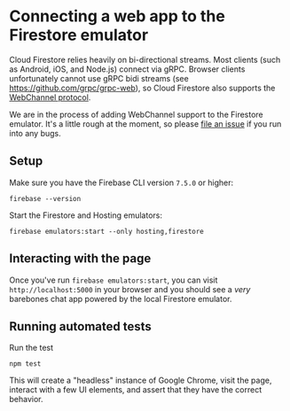 # Connecting a web app to the Firestore emulator

Cloud Firestore relies heavily on bi-directional streams. Most clients (such as
Android, iOS, and Node.js) connect via gRPC. Browser clients unfortunately
cannot use gRPC bidi streams (see https://github.com/grpc/grpc-web), so Cloud
Firestore also supports the
[WebChannel protocol](https://google.github.io/closure-library/api/goog.net.WebChannel.html).

We are in the process of adding WebChannel support to the Firestore emulator.
It's a little rough at the moment, so please
[file an issue](https://github.com/firebase/firebase-tools/issues) if you run
into any bugs.

## Setup

Make sure you have the Firebase CLI version `7.5.0` or higher:
```
firebase --version
```

Start the Firestore and Hosting emulators:
```
firebase emulators:start --only hosting,firestore
```

## Interacting with the page

Once you've run `firebase emulators:start`, you can visit `http://localhost:5000` in your
browser and you should see a _very_ barebones chat app powered by the local
Firestore emulator.

## Running automated tests

Run the test
```
npm test
```

This will create a "headless" instance of Google Chrome, visit the page,
interact with a few UI elements, and assert that they have the correct
behavior.
